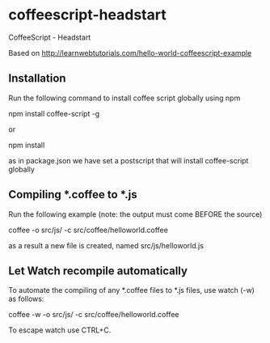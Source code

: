 # coffeescript-headstart
CoffeeScript - Headstart

Based on http://learnwebtutorials.com/hello-world-coffeescript-example

## Installation

Run the following command to install coffee script globally using npm

npm install coffee-script -g

or

npm install

as in package.json we have set a postscript that will install coffee-script globally

## Compiling *.coffee to *.js

Run the following example (note: the output must come BEFORE the source)

coffee -o src/js/ -c src/coffee/helloworld.coffee

as a result a new file is created, named src/js/helloworld.js

## Let Watch recompile automatically

To automate the compiling of any *.coffee files to *.js files, use watch (-w) as follows:

coffee -w -o src/js/ -c src/coffee/helloworld.coffee

To escape watch use CTRL+C.
